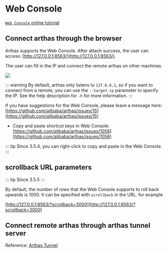 # Web Console

[`Web Console` online tutorial](https://arthas.aliyun.com/doc/arthas-tutorials.html?language=en&id=web-console)

## Connect arthas through the browser

Arthas supports the Web Console. After attach success, the user can access: [http://127.0.0.1:8563/](http://127.0.0.1:8563/).

The user can fill in the IP and connect the remote arthas on other machines.

![](/images/web-console-local.png)

::: warning
By default, arthas only listens to `127.0.0.1`, so if you want to connect from a remote, you can use the `--target-ip` parameter to specify the IP. See the help description for `-h` for more information.
:::

If you have suggestions for the Web Console, please leave a message here: [https://github.com/alibaba/arthas/issues/15](https://github.com/alibaba/arthas/issues/15)

- Copy and paste shortcut keys in Web Console: [https://github.com/alibaba/arthas/issues/1056](https://github.com/alibaba/arthas/issues/1056)

::: tip
Since 3.5.4, you can right-click to copy and paste in the Web Console.
:::

## scrollback URL parameters

::: tip
Since 3.5.5
:::

By default, the number of rows that the Web Console supports to roll back upwards is 1000. It can be specified with `scrollback` in the URL. for example

[http://127.0.0.1:8563/?scrollback=3000](http://127.0.0.1:8563/?scrollback=3000)

## Connect remote arthas through arthas tunnel server

Reference: [Arthas Tunnel](tunnel.md)
